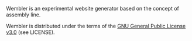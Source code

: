 Wembler is an experimental website generator based on the concept of
assembly line.

Wembler is distributed under the terms of the
[GNU General Public License v3.0](http://www.gnu.org/copyleft/gpl.html)
(see LICENSE).
